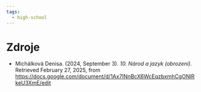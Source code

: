 ```yaml
---
tags:
  - high-school
---
```

# Zdroje
- Michálková Denisa. (2024, September 3). *10. Národ a jazyk (obrození)*. Retrieved February 27, 2025, from https://docs.google.com/document/d/1Ax7INnBcX6WcEqzbxmhCgONlRkeU3XmE/edit